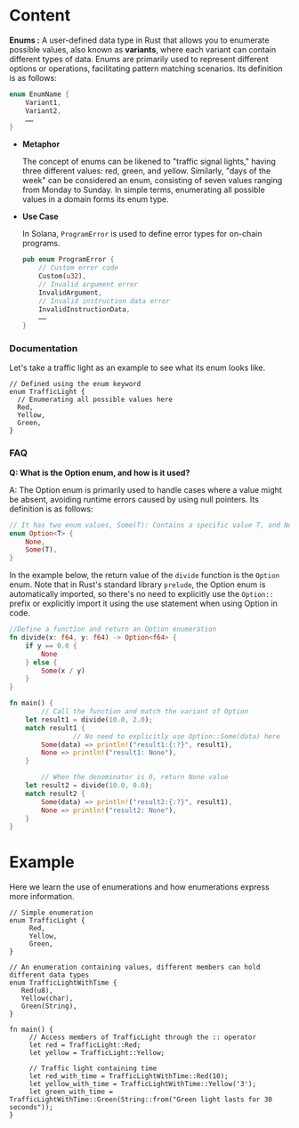 # Content

**Enums :** A user-defined data type in Rust that allows you to enumerate possible values, also known as **variants**, where each variant can contain different types of data. Enums are primarily used to represent different options or operations, facilitating pattern matching scenarios. Its definition is as follows:

```rust
enum EnumName {
    Variant1,
    Variant2,
    ……
}
```

- **Metaphor**
    
    The concept of enums can be likened to "traffic signal lights," having three different values: red, green, and yellow. Similarly, "days of the week" can be considered an enum, consisting of seven values ranging from Monday to Sunday. In simple terms, enumerating all possible values in a domain forms its enum type.
    
- **Use Case**
    
    In Solana, `ProgramError` is used to define error types for on-chain programs.
    
    ```rust
    pub enum ProgramError {
        // Custom error code
        Custom(u32),
        // Invalid argument error
        InvalidArgument,
        // Invalid instruction data error
        InvalidInstructionData,
        ……
    }
    ```
    

### Documentation

Let's take a traffic light as an example to see what its enum looks like.

```solidity
// Defined using the enum keyword
enum TrafficLight {
  // Enumerating all possible values here
  Red,
  Yellow,
  Green,
}
```

### FAQ

**Q: What is the Option enum, and how is it used?**

A: The Option enum is primarily used to handle cases where a value might be absent, avoiding runtime errors caused by using null pointers. Its definition is as follows:

```rust
// It has two enum values, Some(T): Contains a specific value T, and None: Represents no value.
enum Option<T> {
    None,
    Some(T),
}
```

In the example below, the return value of the `divide` function is the `Option` enum. Note that in Rust's standard library `prelude`, the Option enum is automatically imported, so there's no need to explicitly use the `Option::` prefix or explicitly import it using the use statement when using Option in code.

```rust
//Define a function and return an Option enumeration
fn divide(x: f64, y: f64) -> Option<f64> {
    if y == 0.0 {
        None
    } else {
        Some(x / y)
    }
}

fn main() {
		// Call the function and match the variant of Option
    let result1 = divide(10.0, 2.0);
    match result1 {
				// No need to explicitly use Option::Some(data) here
        Some(data) => println!("result1:{:?}", result1),
        None => println!("result1: None"),
    }

		// When the denominator is 0, return None value
    let result2 = divide(10.0, 0.0);
    match result2 {
        Some(data) => println!("result2:{:?}", result1),
        None => println!("result2: None"),
    }
}
```

# Example

Here we learn the use of enumerations and how enumerations express more information.

```solidity
// Simple enumeration
enum TrafficLight {
     Red,
     Yellow,
     Green,
}

// An enumeration containing values, different members can hold different data types
enum TrafficLightWithTime {
   Red(u8),
   Yellow(char),
   Green(String),
}

fn main() {
     // Access members of TrafficLight through the :: operator
     let red = TrafficLight::Red;
     let yellow = TrafficLight::Yellow;

     // Traffic light containing time
     let red_with_time = TrafficLightWithTime::Red(10);
     let yellow_with_time = TrafficLightWithTime::Yellow('3');
     let green_with_time = TrafficLightWithTime::Green(String::from("Green light lasts for 30 seconds"));
}
```